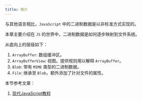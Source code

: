 ```yaml
---
title: 简介
---
```


与其他语言相比，`JavaScript` 中的二进制数据是以非标准方式实现的。

本章主要介绍在 `JS` 的世界中，二进制数据是如何逐步映射到文件系统。

从底向上的层级如下：

1. `ArrayBuffer`: 数组缓冲区。
2. `ArrayBufferView`: 视图。提供规则用以解释 `ArrayBuffer`。
3. `Blob`: 带有 `MIME` 类型的二进制数据。
4. `File`: 继承至 `Blob`，额外添加了针对文件的属性。


本节参考文章：

1. [现代JavaScript教程](https://zh.javascript.info/binary)
   